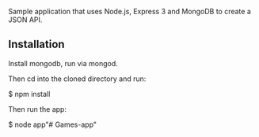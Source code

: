  Sample application that uses Node.js, Express 3 and MongoDB to create a JSON API. 


## Installation
 
 Install mongodb, run via mongod.

Then cd into the cloned directory and run: 

$ npm install

Then run the app: 

$ node app"# Games-app" 
